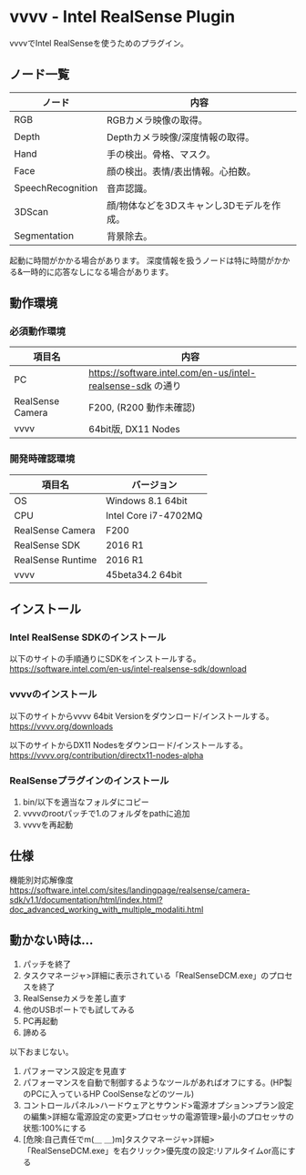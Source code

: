 # vvvv - Intel RealSense Plugin
vvvvでIntel RealSenseを使うためのプラグイン。

## ノード一覧

|ノード|内容|
|---|---|
|RGB|RGBカメラ映像の取得。|
|Depth|Depthカメラ映像/深度情報の取得。|
|Hand|手の検出。骨格、マスク。|
|Face|顔の検出。表情/表出情報。心拍数。|
|SpeechRecognition|音声認識。|
|3DScan|顔/物体などを3Dスキャンし3Dモデルを作成。|
|Segmentation|背景除去。|

起動に時間がかかる場合があります。
深度情報を扱うノードは特に時間がかかる&一時的に応答なしになる場合があります。

## 動作環境
### 必須動作環境

|項目名|内容|
|----|----|
|PC|https://software.intel.com/en-us/intel-realsense-sdk の通り|
|RealSense Camera| F200, (R200 動作未確認) |
|vvvv|64bit版, DX11 Nodes|

### 開発時確認環境

|項目名|バージョン|
|---|---|
|OS|Windows 8.1 64bit|
|CPU|Intel Core i7-4702MQ|
|RealSense Camera|F200|
|RealSense SDK|2016 R1|
|RealSense Runtime|2016 R1|
|vvvv|45beta34.2 64bit|

## インストール
### Intel RealSense SDKのインストール
以下のサイトの手順通りにSDKをインストールする。  
https://software.intel.com/en-us/intel-realsense-sdk/download

### vvvvのインストール
以下のサイトからvvvv 64bit Versionをダウンロード/インストールする。  
https://vvvv.org/downloads

以下のサイトからDX11 Nodesをダウンロード/インストールする。  
https://vvvv.org/contribution/directx11-nodes-alpha

### RealSenseプラグインのインストール

1. bin/以下を適当なフォルダにコピー
1. vvvvのrootパッチで1.のフォルダをpathに追加
1. vvvvを再起動

## 仕様
機能別対応解像度  
https://software.intel.com/sites/landingpage/realsense/camera-sdk/v1.1/documentation/html/index.html?doc_advanced_working_with_multiple_modaliti.html

## 動かない時は...

1. パッチを終了
1. タスクマネージャ>詳細に表示されている「RealSenseDCM.exe」のプロセスを終了
1. RealSenseカメラを差し直す
1. 他のUSBポートでも試してみる
1. PC再起動
1. 諦める

以下おまじない。
1. パフォーマンス設定を見直す
 1. パフォーマンスを自動で制御するようなツールがあればオフにする。(HP製のPCに入っているHP CoolSenseなどのツール)
 1. コントロールパネル>ハードウェアとサウンド>電源オプション>プラン設定の編集>詳細な電源設定の変更>プロセッサの電源管理>最小のプロセッサの状態:100%にする
1. [危険:自己責任でm(＿ ＿)m]タスクマネージャ>詳細>「RealSenseDCM.exe」を右クリック>優先度の設定:リアルタイムor高にする
